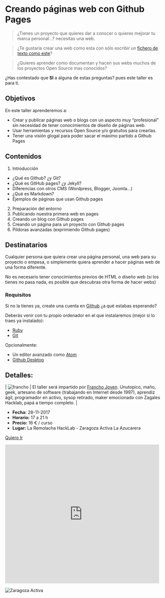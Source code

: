 # Creando páginas web con Github Pages

> ¿Tienes un proyecto que quieres dar a conocer  o quieres mejorar tu marca personal...? necesitas una web. 
 
> ¿Te gustaría crear una web como esta con sólo escribir un [fichero de texto como este](https://raw.githubusercontent.com/francho/taller-github-pages/master/README.md)?    

> ¿Quieres aprender como documentan y hacen sus webs muchos de los proyectos Open Source mas conocidos?

¿Has contestado que **SI** a alguna de estas preguntas? pues este taller es para tí.

## Objetivos

En este taller aprenderemos a:
 
- Crear y publicar páginas web o blogs con un aspecto muy “profesional” sin necesidad de tener conocimientos de diseño de páginas web.
- Usar herramientas y recursos Open Source y/o gratuitos para crearlas.
- Tener una visión glogal para poder sacar el máximo partido a Github Pages

## Contenidos

1. Introducción
  - ¿Qué es Github? ¿y Git?
  - ¿Qué es GitHub pages? ¿y Jekyll?
  - Diferencias con otros CMS (Wordpress, Blogger, Joomla...)
  - ¿Qué es Markdown?
  - Ejemplos de páginas que usan Github pages
2. Preparación del entorno
3. Publicando nuestra primera web en pages
4. Creando un blog con Github pages
5. Creando un página para un proyecto con Github pages
6. Píldoras avanzadas (exprimiendo Github pages)

## Destinatarios

Cualquier persona que quiera crear una página personal, una web para su proyecto o empesa, o simplemente quiera aprender a hacer páginas web de una forma diferente.

No es necesario tener conocimientos previos de HTML o diseño web (si los tienes no pasa nada, es posible que descubras otra forma de hacer webs)

### Requisitos

Si no la tienes ya, create una cuenta en [Github](http://github.com) ¿a qué estabas esperando?

Deberás venir con tu propio ordenador en el que instalaremos (mejor si lo traes ya instalado):

- [Ruby](https://www.ruby-lang.org/es/downloads/)
- [Git](https://git-scm.com/)

Opcionalmente:

- Un editor avanzado como [Atom](https://atom.io/)
- [Github Desktop](https://desktop.github.com/)

## Detalles:

| ![francho](https://avatars0.githubusercontent.com/u/585421?s=120&v=4) | El taller será impartido por [Francho Joven](http://francho.org/about). Unutopico, maño, geek, artesano de software (trabajando en Internet desde 1997), aprendiz ágil, programador en activo, sysop retirado, maker emocionado con Zagales Hacklab, papá a tiempo completo. |

- **Fecha:** 28-11-2017
- **Horario:** 17 a 21 h
- **Precio:** 16 € / curso
- **Lugar:** La Remolacha HackLab - Zaragoza Activa La Azucarera

<a class="btn" href="https://www.zaragoza.es/zac/events/42923">Quiero Ir</a>

<iframe src="https://www.google.com/maps/embed?pb=!1m18!1m12!1m3!1d1803.2730458613757!2d-0.8699916683546757!3d41.66372001206642!2m3!1f0!2f0!3f0!3m2!1i1024!2i768!4f13.1!3m3!1m2!1s0xd59146209ca72f7%3A0x4f010540b6c4d82e!2sZaragoza+Activa!5e0!3m2!1ses!2ses!4v1509996327578" width="500" height="450" frameborder="0" style="border:0" allowfullscreen></iframe>


![Zaragoza Activa](https://www.zaragoza.es/zac/resources/images/menuzac.jpg)
